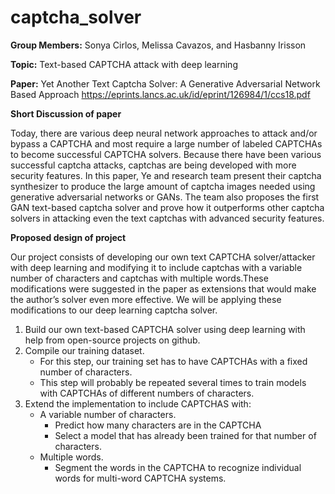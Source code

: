 # captcha_solver

**Group Members:** Sonya Cirlos, Melissa Cavazos, and Hasbanny Irisson

**Topic:** Text-based CAPTCHA attack with deep learning 

**Paper:** Yet Another Text Captcha Solver: A Generative Adversarial Network Based Approach 
https://eprints.lancs.ac.uk/id/eprint/126984/1/ccs18.pdf

**Short Discussion of paper**

Today, there are various deep neural network approaches to attack and/or bypass a CAPTCHA and most require a large number of labeled CAPTCHAs to become successful CAPTCHA solvers. Because there have been various successful captcha attacks, captchas are being developed with more security features. In this paper, Ye and research team present their captcha synthesizer to produce the large amount of captcha images needed using generative adversarial networks or GANs. The team also proposes the first GAN text-based captcha solver and prove how it outperforms other captcha solvers in attacking even the text  captchas with advanced security features. 


**Proposed design of project** 

Our project consists of developing our own text CAPTCHA solver/attacker with deep learning and modifying it to include captchas with a variable number of characters and captchas with multiple words.These modifications were suggested in the paper as extensions that would make the author’s solver even more effective. We will be applying these modifications to our deep learning captcha solver. 

1. Build our own text-based CAPTCHA solver using deep learning with help from open-source projects on github. 
2. Compile our training dataset. 
	- For this step, our training set has to have CAPTCHAs with a fixed number of characters. 
	- This step will probably be repeated several times to train models with CAPTCHAs of different numbers of characters. 
3. Extend the implementation to include CAPTCHAS with:
	- A variable number of characters. 
		 - Predict how many characters are in the CAPTCHA
		 - Select a model that has already been trained for that number of characters. 
	- Multiple words.
	 	 - Segment the words in the CAPTCHA to recognize individual words for multi-word CAPTCHA systems. 
